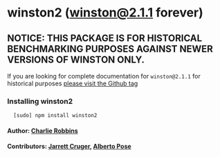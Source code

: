 # winston2 (winston@2.1.1 forever)

## NOTICE: THIS PACKAGE IS FOR HISTORICAL BENCHMARKING PURPOSES AGAINST NEWER VERSIONS OF WINSTON ONLY.

If you are looking for complete documentation for `winston@2.1.1` for historical purposes [please visit the Github tag](https://github.com/winstonjs/winston/tree/2.1.1)

### Installing winston2
```
  [sudo] npm install winston2
```

#### Author: [Charlie Robbins](http://twitter.com/indexzero)
#### Contributors: [Jarrett Cruger](http://github.com/jcrugzz), [Alberto Pose](http://github.com/pose)

